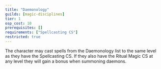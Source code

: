 ```yaml
---
title: "Daemonology"
guilds: [magic-disciplines]
tier: 1
osp_cost: 10
prerequisites: []
requirements: ["Spellcasting CS"]
restricted: true
---
```

The character may cast spells from the Daemonology list to the same level as they have the Spellcasting CS. If they also have the Ritual Magic CS at any level they will gain a bonus when summoning daemons.